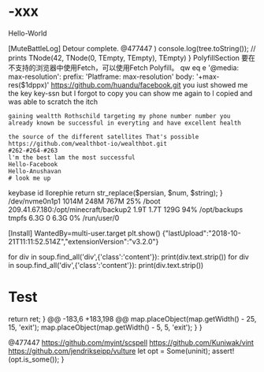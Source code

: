 # -xxx

Hello-World

[MuteBattleLog] Detour complete.
  @477447
  )
 console.log(tree.toString()); // prints TNode(42, TNode(0, TEmpty, TEmpty), TEmpty)
 }
PolyfillSection
要在不支持的浏览器中使用Fetch，可以使用Fetch Polyfill。
qw
eq
e
 '@media: max-resolution':
  	prefix: 'Platframe: max-resolution'
  	body: '+max-res($1dppx)'
    https://github.com/huandu/facebook.git
    you iust showed me the key key-ssn but l forgot to copy
    you can show me again to l copied and was able to scratch the itch
    
    gaining wealtth Rothschild targeting my phone number number you
    already known be successful in everyting and have excellent health
    
    the source of the different satellites That's possible
    https://github.com/wealthbot-io/wealthbot.git
    #262-#264-#263
    l'm the best lam the most successful
    Hello-Facebook
    Hello-Anushavan
    # look me up
keybase id llorephie
    return str_replace($persian, $num, $string);
}
/dev/nvme0n1p1                       1014M  248M  767M  25% /boot
209.41.67.180:/opt/minecraft/backup2  1.9T  1.7T  129G  94% /opt/backups
tmpfs                                 6.3G     0  6.3G   0% /run/user/0

[Install]
WantedBy=multi-user.target
plt.show()
{"lastUpload":"2018-10-21T11:11:52.514Z","extensionVersion":"v3.2.0"}

for div in soup.find_all('div',{'class':'content'}):
    print(div.text.strip())
    for div in soup.find_all('div',{'class':'content'}):
    print(div.text.strip())
<h1>Test</h1>
   return ret;
}
@@ -183,6 +183,198 @@ map.placeObject(map.getWidth() - 25, 15, 'exit');
     map.placeObject(map.getWidth() - 5, 5, 'exit');
}
}
 
 @477447
 https://github.com/myint/scspell
https://github.com/Kuniwak/vint
https://github.com/jendrikseipp/vulture
    let opt = Some(uninit);
    assert!(opt.is_some());
}


 




    





    
    
    
    
    
    
    
    
    

 
  



















